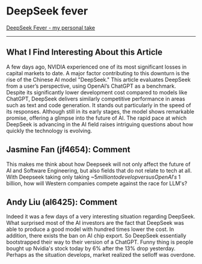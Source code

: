 # DeepSeek fever

[DeepSeek Fever - my personal take](https://medium.com/@acifliku/deepseek-fever-my-personal-take-d7a6ab7877a5)

---

## What I Find Interesting About this Article

A few days ago, NVIDIA experienced one of its most significant losses in capital markets to date. A major factor contributing to this downturn is the rise of the Chinese AI model "DeepSeek." This article evaluates DeepSeek from a user’s perspective, using OpenAI’s ChatGPT as a benchmark. Despite its significantly lower development cost compared to models like ChatGPT, DeepSeek delivers similarly competitive performance in areas such as text and code generation. It stands out particularly in the speed of its responses. Although still in its early stages, the model shows remarkable promise, offering a glimpse into the future of AI. The rapid pace at which DeepSeek is advancing in the AI field raises intriguing questions about how quickly the technology is evolving.

## Jasmine Fan (jf4654): Comment

This makes me think about how Deepseek will not only affect the future of AI and Software Engineering, but also fields that do not relate to tech at all. With Deepseek taking only taking ~$5 million to develop versus OpenAI's ~$1 billion, how will Western companies compete against the race for LLM's?

## Andy Liu (al6425): Comment

Indeed it was a few days of a very interesting situation regarding DeepSeek. What surprised most of the AI investors are the fact that DeepSeek was able to produce a good model with hundred times lower the cost. In addition, there exists the ban on AI chip export. So DeepSeek essentially bootstrapped their way to their version of a ChatGPT. Funny thing is people bought up Nvidia's stock today by 6% after the 13% drop yesterday. Perhaps as the situation develops, market realized the selloff was overdone.
